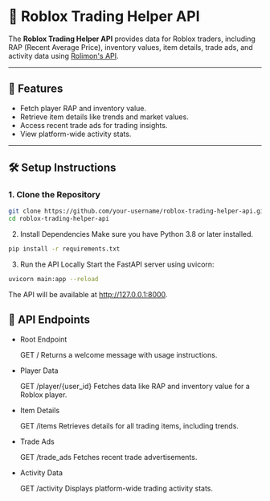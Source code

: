# 🚀 Roblox Trading Helper API

The **Roblox Trading Helper API** provides data for Roblox traders, including RAP (Recent Average Price), inventory values, item details, trade ads, and activity data using [Rolimon's API](https://www.rolimons.com/).

---

## 🌟 Features

- Fetch player RAP and inventory value.
- Retrieve item details like trends and market values.
- Access recent trade ads for trading insights.
- View platform-wide activity stats.

---

## 🛠️ Setup Instructions

### 1. Clone the Repository
```bash
git clone https://github.com/your-username/roblox-trading-helper-api.git
cd roblox-trading-helper-api
```

2. Install Dependencies
Make sure you have Python 3.8 or later installed.
```bash
pip install -r requirements.txt
```

3. Run the API Locally
Start the FastAPI server using uvicorn:
```bash
uvicorn main:app --reload
```
The API will be available at http://127.0.0.1:8000.

## 📖 API Endpoints
- Root Endpoint

    GET /
    Returns a welcome message with usage instructions.

- Player Data

    GET /player/{user_id}
    Fetches data like RAP and inventory value for a Roblox player.

- Item Details

    GET /items
    Retrieves details for all trading items, including trends.

- Trade Ads

    GET /trade_ads
    Fetches recent trade advertisements.

- Activity Data

    GET /activity
    Displays platform-wide trading activity stats.
